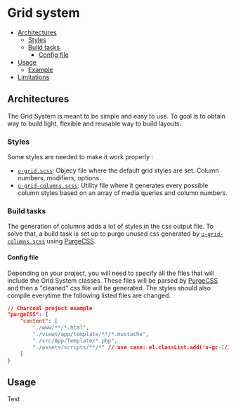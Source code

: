 # Grid system

* [Architectures](#architectures)
  * [Styles](#styles)
  * [Build tasks](#build-tasks)
    * [Config file](#config-file)
* [Usage](#usage)
  * [Example](#example-1)
* [Limitations](#limitations)

## Architectures

The Grid System is meant to be simple and easy to use. To goal is to obtain way to build light, flexible and reusable way to build layouts.

### Styles

Some styles are needed to make it work properly :

* [`o-grid.scss`](../assets/styles/objects/_grid.scss): Objecy file where the default grid styles are set. Column numbers, modifiers, options.
* [`u-grid-columns.scss`](../assets/styles/utilities/_grid-column.scss): Utility file where it generates every possible column styles based on an array of media queries and column numbers.

### Build tasks

The generation of columns adds a lot of styles in the css output file. To solve that, a build task is set up to purge unused css generated by [`u-grid-columns.scss`](../assets/styles/utilities/_grid-column.scss) using [PurgeCSS].

#### Config file

Depending on your project, you will need to specify all the files that will include the Grid System classes. These files will be parsed by [PurgeCSS] and then a "cleaned" css file will be generated. The styles should also compile everytime the following listed files are changed.

```json
// Charcoal project example
"purgeCSS": {
    "content": [
        "./www/**/*.html", 
        "./views/app/template/**/*.mustache",
        "./src/App/Template/*.php",
        "./assets/scripts/**/*" // use case: el.classList.add('u-gc-1/2')
    ]
}
```

## Usage

Test


[purgecss]:      https://purgecss.com/

